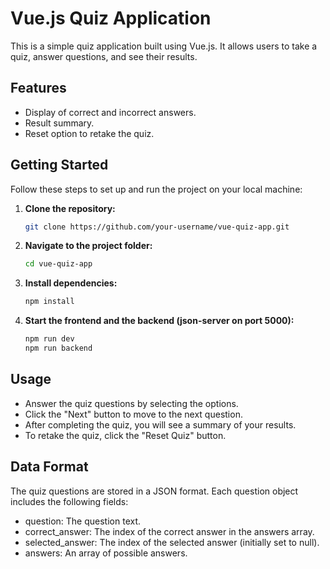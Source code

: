 # Vue.js Quiz Application

This is a simple quiz application built using Vue.js. It allows users to take a quiz, answer questions, and see their results.

## Features

- Display of correct and incorrect answers.
- Result summary.
- Reset option to retake the quiz.

## Getting Started

Follow these steps to set up and run the project on your local machine:

1. **Clone the repository:**

   ```bash
   git clone https://github.com/your-username/vue-quiz-app.git

2. **Navigate to the project folder:**

   ```bash
   cd vue-quiz-app

3. **Install dependencies:**

   ```bash
   npm install

4. **Start the frontend and the backend (json-server on port 5000):**

   ```bash
   npm run dev
   npm run backend

## Usage
- Answer the quiz questions by selecting the options.
- Click the "Next" button to move to the next question.
- After completing the quiz, you will see a summary of your results.
- To retake the quiz, click the "Reset Quiz" button.

## Data Format

The quiz questions are stored in a JSON format. Each question object includes the following fields:

- question: The question text.
- correct_answer: The index of the correct answer in the answers array.
- selected_answer: The index of the selected answer (initially set to null).
- answers: An array of possible answers.
